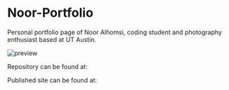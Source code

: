 # Noor-Portfolio

Personal portfolio page of Noor Alhomsi, coding student and photography enthusiast based at UT Austin.

![preview](https://user-images.githubusercontent.com/80538653/117853138-0f62d900-b256-11eb-8458-20d3f1a37a9f.png)

Repository can be found at:

Published site can be found at:
